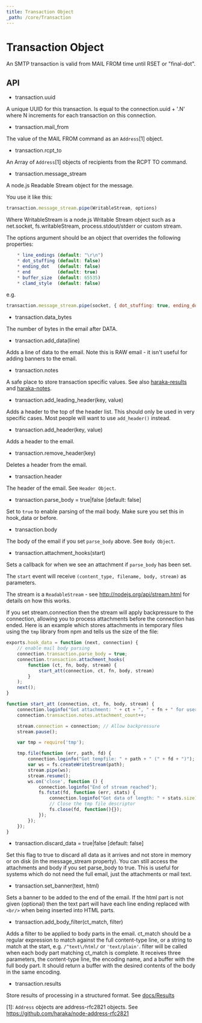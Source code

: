 ```yaml
---
title: Transaction Object
_path: /core/Transaction
---
```


# Transaction Object

An SMTP transaction is valid from MAIL FROM time until RSET or "final-dot".

API
---

* transaction.uuid

A unique UUID for this transaction. Is equal to the connection.uuid + '.N'
where N increments for each transaction on this connection.

* transaction.mail\_from

The value of the MAIL FROM command as an `Address`[1] object.

* transaction.rcpt\_to

An Array of `Address`[1] objects of recipients from the RCPT TO command.

* transaction.message\_stream

A node.js Readable Stream object for the message.

You use it like this:

```js {}
transaction.message_stream.pipe(WritableStream, options)
```

Where WritableStream is a node.js Writable Stream object such as a
net.socket, fs.writableStream, process.stdout/stderr or custom stream.

The options argument should be an object that overrides the following
properties:

```js {}
    * line_endings (default: "\r\n")
    * dot_stuffing (default: false)
    * ending_dot   (default: false)
    * end          (default: true)
    * buffer_size  (default: 65535)
    * clamd_style  (default: false)
```

e.g.

```js
transaction.message_stream.pipe(socket, { dot_stuffing: true, ending_dot: true });
```

* transaction.data\_bytes

The number of bytes in the email after DATA.

* transaction.add\_data(line)

Adds a line of data to the email. Note this is RAW email - it isn't useful
for adding banners to the email.

* transaction.notes

A safe place to store transaction specific values. See also [haraka-results](https://github.com/haraka/haraka-results) and [haraka-notes](https://github.com/haraka/haraka-notes).

* transaction.add\_leading\_header(key, value)

Adds a header to the top of the header list.  This should only be used in
very specific cases.  Most people will want to use `add_header()` instead.

* transaction.add\_header(key, value)

Adds a header to the email.

* transaction.remove\_header(key)

Deletes a header from the email.

* transaction.header

The header of the email. See `Header Object`.

* transaction.parse\_body = true|false [default: false]

Set to `true` to enable parsing of the mail body. Make sure you set this in
hook\_data or before.

* transaction.body

The body of the email if you set `parse_body` above. See `Body Object`.

* transaction.attachment\_hooks(start)

Sets a callback for when we see an attachment if `parse_body` has been set.

The `start` event will receive `(content_type, filename, body, stream)` as
parameters.

The stream is a `ReadableStream` - see http://nodejs.org/api/stream.html for
details on how this works.

If you set stream.connection then the stream will apply backpressure to the
connection, allowing you to process attachments before the connection has
ended. Here is an example which stores attachments in temporary files using
the `tmp` library from npm and tells us the size of the file:

```js {}
exports.hook_data = function (next, connection) {
    // enable mail body parsing
    connection.transaction.parse_body = true;
    connection.transaction.attachment_hooks(
        function (ct, fn, body, stream) {
            start_att(connection, ct, fn, body, stream)
        }
    );
    next();
}

function start_att (connection, ct, fn, body, stream) {
    connection.loginfo("Got attachment: " + ct + ", " + fn + " for user id: " + connection.transaction.notes.hubdoc_user.email);
    connection.transaction.notes.attachment_count++;

    stream.connection = connection; // Allow backpressure
    stream.pause();

    var tmp = require('tmp');

    tmp.file(function (err, path, fd) {
        connection.loginfo("Got tempfile: " + path + " (" + fd + ")");
        var ws = fs.createWriteStream(path);
        stream.pipe(ws);
        stream.resume();
        ws.on('close', function () {
            connection.loginfo("End of stream reached");
            fs.fstat(fd, function (err, stats) {
                connection.loginfo("Got data of length: " + stats.size);
                // Close the tmp file descriptor
                fs.close(fd, function(){});
            });
        });
    });
}
```

* transaction.discard\_data = true|false [default: false]

Set this flag to true to discard all data as it arrives and not store in
memory or on disk (in the message\_stream property). You can still access
the attachments and body if you set parse\_body to true. This is useful
for systems which do not need the full email, just the attachments or
mail text.

* transaction.set\_banner(text, html)

Sets a banner to be added to the end of the email. If the html part is not
given (optional) then the text part will have each line ending replaced with
`<br/>` when being inserted into HTML parts.

* transaction.add\_body\_filter(ct_match, filter)

Adds a filter to be applied to body parts in the email.  ct\_match should be a
regular expression to match against the full content-type line, or a string to
match at the start, e.g. `/^text\/html/` or `'text/plain'`.  filter will be
called when each body part matching ct_match is complete.  It receives three
parameters, the content-type line, the encoding name, and a buffer with the
full body part.  It should return a buffer with the desired contents of the
body in the same encoding.

* transaction.results

Store results of processing in a structured format. See [docs/Results](/core/Results)

[1]: `Address` objects are address-rfc2821 objects. See https://github.com/haraka/node-address-rfc2821

